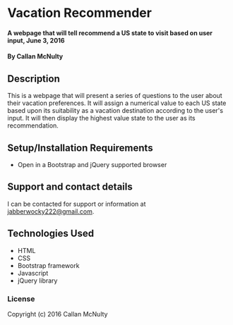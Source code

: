 # Vacation Recommender

#### A webpage that will tell recommend a US state to visit based on user input, June 3, 2016

#### By Callan McNulty

## Description

This is a webpage that will present a series of questions to the user about their vacation preferences. It will assign a numerical value to each US state based upon its suitability as a vacation destination according to the user's input. It will then display the highest value state to the user as its recommendation.

## Setup/Installation Requirements

* Open in a Bootstrap and jQuery supported browser

## Support and contact details

I can be contacted for support or information at jabberwocky222@gmail.com.

## Technologies Used

* HTML
* CSS
* Bootstrap framework
* Javascript
* jQuery library

### License

Copyright (c) 2016 Callan McNulty
